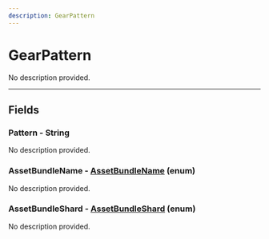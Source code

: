```yaml
---
description: GearPattern
---
```


# GearPattern

No description provided.

***

## Fields

### Pattern - String

No description provided.

### AssetBundleName - [AssetBundleName](../enum-types.md#AssetBundleName) (enum)

No description provided.

### AssetBundleShard - [AssetBundleShard](../enum-types.md#AssetBundleShard) (enum)

No description provided.
